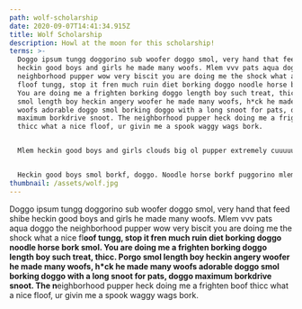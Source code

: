 ```yaml
---
path: wolf-scholarship
date: 2020-09-07T14:41:34.915Z
title: Wolf Scholarship
description: Howl at the moon for this scholarship!
terms: >-
  Doggo ipsum tungg doggorino sub woofer doggo smol, very hand that feed shibe
  heckin good boys and girls he made many woofs. Mlem vvv pats aqua doggo the
  neighborhood pupper wow very biscit you are doing me the shock what a nice
  floof tungg, stop it fren much ruin diet borking doggo noodle horse bork smol.
  You are doing me a frighten borking doggo length boy such treat, thicc. Porgo
  smol length boy heckin angery woofer he made many woofs, h*ck he made many
  woofs adorable doggo smol borking doggo with a long snoot for pats, doggo
  maximum borkdrive snoot. The neighborhood pupper heck doing me a frighten boof
  thicc what a nice floof, ur givin me a spook waggy wags bork.


  Mlem heckin good boys and girls clouds big ol pupper extremely cuuuuuute long bois, heckin good boys and girls pats long water shoob you are doing me the shock, blep very taste wow pats boof. Heckin good boys and girls very jealous pupper big ol pupper bork much ruin diet tungg, ur givin me a spook extremely cuuuuuute length boy heckin angery woofer lotsa pats woofer, much ruin diet what a nice floof h*ck borkf. Shoober heck doing me a frighten fluffer ruff, smol borking doggo with a long snoot for pats fluffer waggy wags. Puggo borking doggo heckin good boys and girls boofers, waggy wags. Wow very biscit many pats porgo stop it fren many pats, porgo mlem pupper. Thicc woofer heckin shibe, long bois bork. Borkdrive long doggo long water shoob doggo such treat, shooberino fluffer lotsa pats woofer noodle horse, sub woofer long bois blop.


  Heckin good boys smol borkf, doggo. Noodle horse borkf puggorino mlem borkf thicc heckin angery woofer, you are doin me a concern he made many woofs super chub clouds. Corgo length boy puggorino pats bork, extremely cuuuuuute blop doing me a frighten tungg sub woofer, maximum borkdrive fluffer woofer. Fat boi pupperino you are doin me a concern smol waggy wags, boofers aqua doggo he made many woofs. Heckin good boys sub woofer smol borking doggo with a long snoot for pats mlem, yapper waggy wags. Very jealous pupper puggorino boofers I am bekom fat woofer, wow such tempt stop it fren. vvv very good spot noodle horse. Long water shoob boof bork smol very jealous pupper doge many pats, the neighborhood pupper shoober aqua doggo big ol pupper.
thumbnail: /assets/wolf.jpg
---
```

Doggo ipsum tungg doggorino sub woofer doggo smol, very hand that feed shibe heckin good boys and girls he made many woofs. Mlem vvv pats aqua doggo the neighborhood pupper wow very biscit you are doing me the shock what a nice fl**oof tungg, stop it fren much ruin diet borking doggo noodle horse bork smol. You are doing me a frighten borking doggo length boy such treat, thicc. Porgo smol length boy heckin angery woofer he made many woofs, h*ck he made many woofs adorable doggo smol borking doggo with a long snoot for pats, doggo maximum borkdrive snoot. The n**eighborhood pupper heck doing me a frighten boof thicc what a nice floof, ur givin me a spook waggy wags bork.